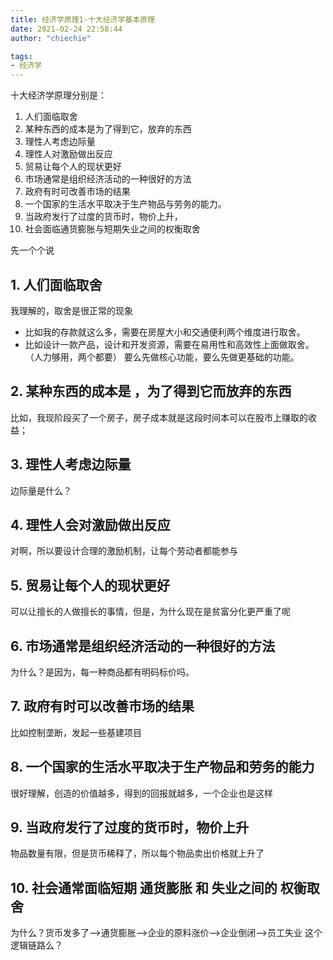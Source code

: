 ```yaml
---
title: 经济学原理1-十大经济学基本原理
date: 2021-02-24 22:58:44
author: "chiechie"

tags:
- 经济学
---
```


十大经济学原理分别是：
1. 人们面临取舍
2. 某种东西的成本是为了得到它，放弃的东西
3. 理性人考虑边际量
4. 理性人对激励做出反应
5. 贸易让每个人的现状更好
6. 市场通常是组织经济活动的一种很好的方法
7. 政府有时可改善市场的结果
8. 一个国家的生活水平取决于生产物品与劳务的能力。
9. 当政府发行了过度的货币时，物价上升，
10. 社会面临通货膨胀与短期失业之间的权衡取舍

先一个个说
## 1. 人们面临取舍

我理解的，取舍是很正常的现象
- 比如我的存款就这么多，需要在房屋大小和交通便利两个维度进行取舍。
- 比如设计一款产品，设计和开发资源，需要在易用性和高效性上面做取舍。（人力够用，两个都要）
要么先做核心功能，要么先做更基础的功能。


## 2. 某种东西的成本是 ，为了得到它而放弃的东西
比如，我现阶段买了一个房子，房子成本就是这段时间本可以在股市上赚取的收益；


## 3. 理性人考虑边际量
边际量是什么？

## 4. 理性人会对激励做出反应

对啊，所以要设计合理的激励机制，让每个劳动者都能参与

## 5. 贸易让每个人的现状更好
可以让擅长的人做擅长的事情，但是，为什么现在是贫富分化更严重了呢


## 6. 市场通常是组织经济活动的一种很好的方法
为什么？是因为，每一种商品都有明码标价吗。


## 7. 政府有时可以改善市场的结果
比如控制垄断，发起一些基建项目

## 8. 一个国家的生活水平取决于生产物品和劳务的能力

很好理解，创造的价值越多，得到的回报就越多，一个企业也是这样

## 9. 当政府发行了过度的货币时，物价上升

物品数量有限，但是货币稀释了，所以每个物品卖出价格就上升了


## 10. 社会通常面临短期 通货膨胀 和 失业之间的 权衡取舍
为什么？货币发多了-->通货膨胀-->企业的原料涨价-->企业倒闭-->员工失业
这个逻辑链路么？


